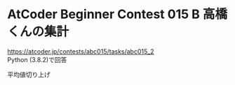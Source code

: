 # AtCoder Beginner Contest 015 B 高橋くんの集計  
https://atcoder.jp/contests/abc015/tasks/abc015_2  
Python (3.8.2)で回答  

平均値切り上げ
